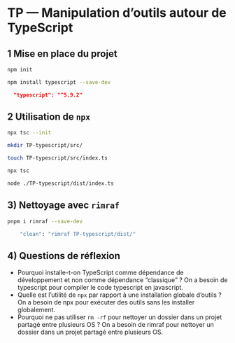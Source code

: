 # TP — Manipulation d’outils autour de TypeScript

## 1 Mise en place du projet

```bash
npm init
```

```bash
npm install typescript --save-dev
```

```json
  "typescript": "^5.9.2"
```

## 2 Utilisation de `npx`

```bash
npx tsc --init
```

```bash
mkdir TP-typescript/src/
```

```bash
touch TP-typescript/src/index.ts
```

```bash
npx tsc
```

```bash
node ./TP-typescript/dist/index.ts
```

## 3) Nettoyage avec `rimraf`

```bash
pnpm i rimraf --save-dev
```

```bash
    "clean": "rimraf TP-typescript/dist/"
```

## 4) Questions de réflexion

* Pourquoi installe-t-on TypeScript comme dépendance de développement et non comme dépendance “classique” ?
On a besoin de typescript pour compiler le code typescript en javascript.
* Quelle est l’utilité de `npx` par rapport à une installation globale d’outils ?
On a besoin de npx pour exécuter des outils sans les installer globalement.
* Pourquoi ne pas utiliser `rm -rf` pour nettoyer un dossier dans un projet partagé entre plusieurs OS ?
On a besoin de rimraf pour nettoyer un dossier dans un projet partagé entre plusieurs OS.